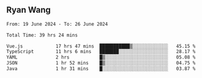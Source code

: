 ## Ryan Wang

<!--START_SECTION:waka-->

```txt
From: 19 June 2024 - To: 26 June 2024

Total Time: 39 hrs 24 mins

Vue.js            17 hrs 47 mins  ███████████▒░░░░░░░░░░░░░   45.15 %
TypeScript        11 hrs 6 mins   ███████░░░░░░░░░░░░░░░░░░   28.17 %
YAML              2 hrs           █▒░░░░░░░░░░░░░░░░░░░░░░░   05.08 %
JSON              1 hr 52 mins    █▒░░░░░░░░░░░░░░░░░░░░░░░   04.75 %
Java              1 hr 31 mins    █░░░░░░░░░░░░░░░░░░░░░░░░   03.87 %
```

<!--END_SECTION:waka-->
